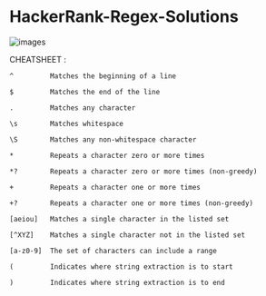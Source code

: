 # HackerRank-Regex-Solutions


![images](https://user-images.githubusercontent.com/64016811/140014767-96a39d64-f346-4a85-b12b-ea57cddbd1ee.png)


CHEATSHEET :
    
    ^         Matches the beginning of a line
    
    $         Matches the end of the line
    
    .         Matches any character
    
    \s        Matches whitespace
    
    \S        Matches any non-whitespace character
    
    *         Repeats a character zero or more times
    
    *?        Repeats a character zero or more times (non-greedy)
    
    +         Repeats a character one or more times
    
    +?        Repeats a character one or more times (non-greedy)
    
    [aeiou]   Matches a single character in the listed set
    
    [^XYZ]    Matches a single character not in the listed set
    
    [a-z0-9]  The set of characters can include a range
    
    (         Indicates where string extraction is to start
    
    )         Indicates where string extraction is to end
